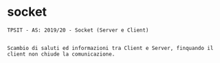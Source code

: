 # socket

	TPSIT - AS: 2019/20 - Socket (Server e Client)


	Scambio di saluti ed informazioni tra Client e Server, finquando il client non chiude la comunicazione.
